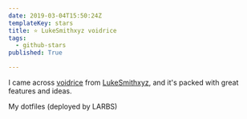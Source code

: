 ```yaml
---
date: 2019-03-04T15:50:24Z
templateKey: stars
title: ⭐ LukeSmithxyz voidrice
tags:
  - github-stars
published: True

---
```


I came across [voidrice](https://github.com/LukeSmithxyz/voidrice) from [LukeSmithxyz](https://github.com/LukeSmithxyz), and it's packed with great features and ideas.

My dotfiles (deployed by LARBS)
